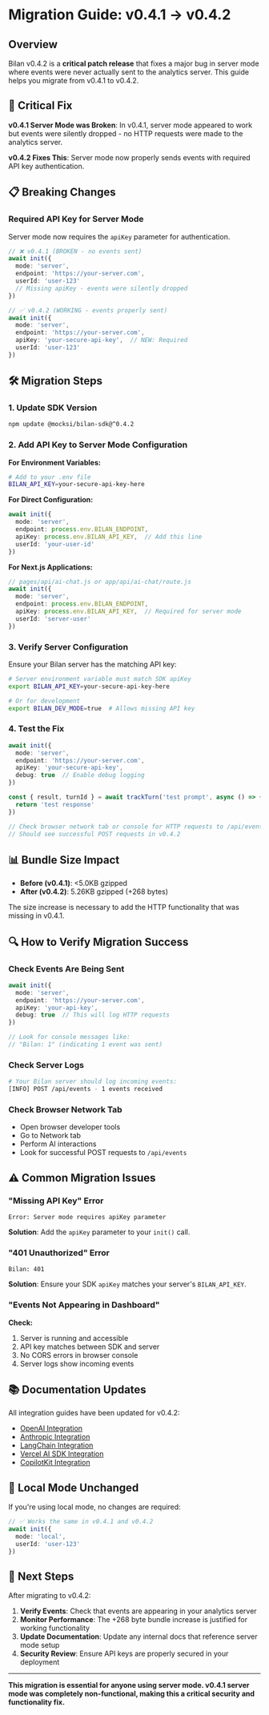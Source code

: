 # Migration Guide: v0.4.1 → v0.4.2

## Overview

Bilan v0.4.2 is a **critical patch release** that fixes a major bug in server mode where events were never actually sent to the analytics server. This guide helps you migrate from v0.4.1 to v0.4.2.

## 🚨 **Critical Fix**

**v0.4.1 Server Mode was Broken**: In v0.4.1, server mode appeared to work but events were silently dropped - no HTTP requests were made to the analytics server.

**v0.4.2 Fixes This**: Server mode now properly sends events with required API key authentication.

## 📋 **Breaking Changes**

### **Required API Key for Server Mode**

Server mode now requires the `apiKey` parameter for authentication.

```typescript
// ❌ v0.4.1 (BROKEN - no events sent)
await init({
  mode: 'server',
  endpoint: 'https://your-server.com',
  userId: 'user-123'
  // Missing apiKey - events were silently dropped
})

// ✅ v0.4.2 (WORKING - events properly sent)
await init({
  mode: 'server',
  endpoint: 'https://your-server.com',
  apiKey: 'your-secure-api-key',  // NEW: Required
  userId: 'user-123'
})
```

## 🛠️ **Migration Steps**

### **1. Update SDK Version**

```bash
npm update @mocksi/bilan-sdk@^0.4.2
```

### **2. Add API Key to Server Mode Configuration**

**For Environment Variables:**
```bash
# Add to your .env file
BILAN_API_KEY=your-secure-api-key-here
```

**For Direct Configuration:**
```typescript
await init({
  mode: 'server',
  endpoint: process.env.BILAN_ENDPOINT,
  apiKey: process.env.BILAN_API_KEY,  // Add this line
  userId: 'your-user-id'
})
```

**For Next.js Applications:**
```typescript
// pages/api/ai-chat.js or app/api/ai-chat/route.js
await init({
  mode: 'server',
  endpoint: process.env.BILAN_ENDPOINT,
  apiKey: process.env.BILAN_API_KEY,  // Required for server mode
  userId: 'server-user'
})
```

### **3. Verify Server Configuration**

Ensure your Bilan server has the matching API key:

```bash
# Server environment variable must match SDK apiKey
export BILAN_API_KEY=your-secure-api-key-here

# Or for development
export BILAN_DEV_MODE=true  # Allows missing API key
```

### **4. Test the Fix**

```typescript
await init({
  mode: 'server',
  endpoint: 'https://your-server.com',
  apiKey: 'your-secure-api-key',
  debug: true  // Enable debug logging
})

const { result, turnId } = await trackTurn('test prompt', async () => {
  return 'test response'
})

// Check browser network tab or console for HTTP requests to /api/events
// Should see successful POST requests in v0.4.2
```

## 📊 **Bundle Size Impact**

- **Before (v0.4.1)**: <5.0KB gzipped
- **After (v0.4.2)**: 5.26KB gzipped (+268 bytes)

The size increase is necessary to add the HTTP functionality that was missing in v0.4.1.

## 🔍 **How to Verify Migration Success**

### **Check Events Are Being Sent**

```typescript
await init({
  mode: 'server',
  endpoint: 'https://your-server.com',
  apiKey: 'your-api-key',
  debug: true  // This will log HTTP requests
})

// Look for console messages like:
// "Bilan: 1" (indicating 1 event was sent)
```

### **Check Server Logs**

```bash
# Your Bilan server should log incoming events:
[INFO] POST /api/events - 1 events received
```

### **Check Browser Network Tab**

- Open browser developer tools
- Go to Network tab
- Perform AI interactions
- Look for successful POST requests to `/api/events`

## ⚠️ **Common Migration Issues**

### **"Missing API Key" Error**

```
Error: Server mode requires apiKey parameter
```

**Solution**: Add the `apiKey` parameter to your `init()` call.

### **"401 Unauthorized" Error**

```
Bilan: 401
```

**Solution**: Ensure your SDK `apiKey` matches your server's `BILAN_API_KEY`.

### **"Events Not Appearing in Dashboard"**

**Check:**
1. Server is running and accessible
2. API key matches between SDK and server
3. No CORS errors in browser console
4. Server logs show incoming events

## 📚 **Documentation Updates**

All integration guides have been updated for v0.4.2:

- [OpenAI Integration](./docs/integrations/openai-api.md)
- [Anthropic Integration](./docs/integrations/anthropic-api.md)
- [LangChain Integration](./docs/integrations/langchain.md)
- [Vercel AI SDK Integration](./docs/integrations/vercel-ai-sdk.md)
- [CopilotKit Integration](./docs/integrations/copilotkit.md)

## 🎯 **Local Mode Unchanged**

If you're using local mode, no changes are required:

```typescript
// ✅ Works the same in v0.4.1 and v0.4.2
await init({
  mode: 'local',
  userId: 'user-123'
})
```

## 🚀 **Next Steps**

After migrating to v0.4.2:

1. **Verify Events**: Check that events are appearing in your analytics server
2. **Monitor Performance**: The +268 byte bundle increase is justified for working functionality
3. **Update Documentation**: Update any internal docs that reference server mode setup
4. **Security Review**: Ensure API keys are properly secured in your deployment

---

**This migration is essential for anyone using server mode. v0.4.1 server mode was completely non-functional, making this a critical security and functionality fix.** 